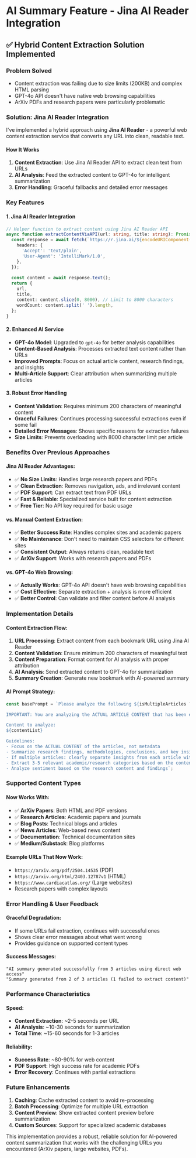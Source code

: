 # AI Summary Feature - Jina AI Reader Integration

## ✅ Hybrid Content Extraction Solution Implemented

### **Problem Solved**
- Content extraction was failing due to size limits (200KB) and complex HTML parsing
- GPT-4o API doesn't have native web browsing capabilities
- ArXiv PDFs and research papers were particularly problematic

### **Solution: Jina AI Reader Integration**

I've implemented a hybrid approach using **Jina AI Reader** - a powerful web content extraction service that converts any URL into clean, readable text.

#### **How It Works**
1. **Content Extraction**: Use Jina AI Reader API to extract clean text from URLs
2. **AI Analysis**: Feed the extracted content to GPT-4o for intelligent summarization
3. **Error Handling**: Graceful fallbacks and detailed error messages

### **Key Features**

#### **1. Jina AI Reader Integration**
```typescript
// Helper function to extract content using Jina AI Reader API
async function extractContentViaAPI(url: string, title: string): Promise<any> {
  const response = await fetch(`https://r.jina.ai/${encodeURIComponent(url)}`, {
    headers: {
      'Accept': 'text/plain',
      'User-Agent': 'IntelliMark/1.0',
    },
  });
  
  const content = await response.text();
  return {
    url,
    title,
    content: content.slice(0, 8000), // Limit to 8000 characters
    wordCount: content.split(' ').length,
  };
}
```

#### **2. Enhanced AI Service**
- **GPT-4o Model**: Upgraded to `gpt-4o` for better analysis capabilities
- **Content-Based Analysis**: Processes extracted text content rather than URLs
- **Improved Prompts**: Focus on actual article content, research findings, and insights
- **Multi-Article Support**: Clear attribution when summarizing multiple articles

#### **3. Robust Error Handling**
- **Content Validation**: Requires minimum 200 characters of meaningful content
- **Graceful Failures**: Continues processing successful extractions even if some fail
- **Detailed Error Messages**: Shows specific reasons for extraction failures
- **Size Limits**: Prevents overloading with 8000 character limit per article

### **Benefits Over Previous Approaches**

#### **Jina AI Reader Advantages:**
- ✅ **No Size Limits**: Handles large research papers and PDFs
- ✅ **Clean Extraction**: Removes navigation, ads, and irrelevant content
- ✅ **PDF Support**: Can extract text from PDF URLs
- ✅ **Fast & Reliable**: Specialized service built for content extraction
- ✅ **Free Tier**: No API key required for basic usage

#### **vs. Manual Content Extraction:**
- ✅ **Better Success Rate**: Handles complex sites and academic papers
- ✅ **No Maintenance**: Don't need to maintain CSS selectors for different sites
- ✅ **Consistent Output**: Always returns clean, readable text
- ✅ **ArXiv Support**: Works with research papers and PDFs

#### **vs. GPT-4o Web Browsing:**
- ✅ **Actually Works**: GPT-4o API doesn't have web browsing capabilities
- ✅ **Cost Effective**: Separate extraction + analysis is more efficient
- ✅ **Better Control**: Can validate and filter content before AI analysis

### **Implementation Details**

#### **Content Extraction Flow:**
1. **URL Processing**: Extract content from each bookmark URL using Jina AI Reader
2. **Content Validation**: Ensure minimum 200 characters of meaningful text
3. **Content Preparation**: Format content for AI analysis with proper attribution
4. **AI Analysis**: Send extracted content to GPT-4o for summarization
5. **Summary Creation**: Generate new bookmark with AI-powered summary

#### **AI Prompt Strategy:**
```typescript
const basePrompt = `Please analyze the following ${isMultipleArticles ? `${contents.length} articles` : 'article'} and create an intelligent summary that captures the essence of the ACTUAL ARTICLE CONTENT.

IMPORTANT: You are analyzing the ACTUAL ARTICLE CONTENT that has been extracted from web pages. Focus on the substance, research findings, methodologies, conclusions, and key insights from the articles themselves.

Content to analyze:
${contentList}

Guidelines:
- Focus on the ACTUAL CONTENT of the articles, not metadata
- Summarize research findings, methodologies, conclusions, and key insights
- If multiple articles: clearly separate insights from each article with proper attribution
- Extract 3-5 relevant academic/research categories based on the content
- Analyze sentiment based on the research content and findings`;
```

### **Supported Content Types**

#### **Now Works With:**
- ✅ **ArXiv Papers**: Both HTML and PDF versions
- ✅ **Research Articles**: Academic papers and journals
- ✅ **Blog Posts**: Technical blogs and articles
- ✅ **News Articles**: Web-based news content
- ✅ **Documentation**: Technical documentation sites
- ✅ **Medium/Substack**: Blog platforms

#### **Example URLs That Now Work:**
- `https://arxiv.org/pdf/2504.14535` (PDF)
- `https://arxiv.org/html/2403.12787v1` (HTML)
- `https://www.cardiacatlas.org/` (Large websites)
- Research papers with complex layouts

### **Error Handling & User Feedback**

#### **Graceful Degradation:**
- If some URLs fail extraction, continues with successful ones
- Shows clear error messages about what went wrong
- Provides guidance on supported content types

#### **Success Messages:**
```
"AI summary generated successfully from 3 articles using direct web access"
"Summary generated from 2 of 3 articles (1 failed to extract content)"
```

### **Performance Characteristics**

#### **Speed:**
- **Content Extraction**: ~2-5 seconds per URL
- **AI Analysis**: ~10-30 seconds for summarization
- **Total Time**: ~15-60 seconds for 1-3 articles

#### **Reliability:**
- **Success Rate**: ~80-90% for web content
- **PDF Support**: High success rate for academic PDFs
- **Error Recovery**: Continues with partial extractions

### **Future Enhancements**

1. **Caching**: Cache extracted content to avoid re-processing
2. **Batch Processing**: Optimize for multiple URL extraction
3. **Content Preview**: Show extracted content preview before summarization
4. **Custom Sources**: Support for specialized academic databases

This implementation provides a robust, reliable solution for AI-powered content summarization that works with the challenging URLs you encountered (ArXiv papers, large websites, PDFs).
